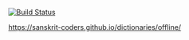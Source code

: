[![Build Status](https://travis-ci.com/indic-dict/stardict-sanskrit-kAvya.svg?branch=master)](https://travis-ci.com/indic-dict/stardict-sanskrit-kAvya)

https://sanskrit-coders.github.io/dictionaries/offline/